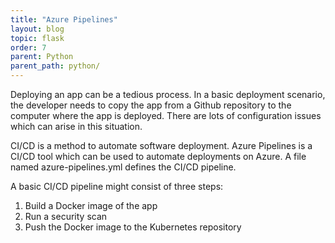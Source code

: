 ```yaml
---
title: "Azure Pipelines"
layout: blog
topic: flask
order: 7
parent: Python
parent_path: python/
---
```

Deploying an app can be a tedious process. In a basic deployment scenario, the developer needs to copy the app from a Github repository to the computer where the app is deployed. There are lots of configuration issues which can arise in this situation.

CI/CD is a method to automate software deployment. Azure Pipelines is a CI/CD tool which can be used to automate deployments on Azure. A file named azure-pipelines.yml defines the CI/CD pipeline.

A basic CI/CD pipeline might consist of three steps:

1.	Build a Docker image of the app
2.	Run a security scan
3.	Push the Docker image to the Kubernetes repository
